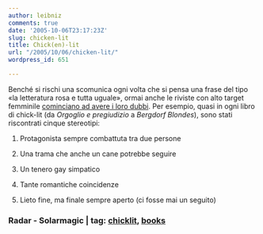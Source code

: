 ```yaml
---
author: leibniz
comments: true
date: '2005-10-06T23:17:23Z'
slug: chicken-lit
title: Chick(en)-lit
url: "/2005/10/06/chicken-lit/"
wordpress_id: 651

---
```

Benché si rischi una scomunica ogni volta che si pensa una frase del tipo «la letteratura rosa e tutta uguale», ormai anche le riviste con alto target femminile [cominciano ad avere i loro dubbi](https://www.radaronline.com/web-only/how-to/2005/10/girls-guide-to-hunting-and-pecking.php). Per esempio, quasi in ogni libro di chick-lit (da _Orgoglio e pregiudizio_ a _Bergdorf Blondes_), sono stati riscontrati cinque stereotipi:   

 
  1. Protagonista sempre combattuta tra due persone
  
  2. Una trama che anche un cane potrebbe seguire
  
  3. Un tenero gay simpatico  
 
  
  4. Tante romantiche coincidenze
  
  5. Lieto fine, ma finale sempre aperto (ci fosse mai un seguito)
 

### Radar - Solarmagic | tag: [chicklit](https://www.technorati.com/tags/chicklit), [books](https://www.technorati.com/tags/books)
